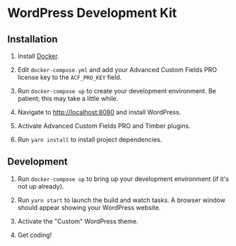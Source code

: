 # WordPress Development Kit

## Installation

1.  Install [Docker][].

2.  Edit `docker-compose.yml` and add your Advanced Custom Fields PRO license
    key to the `ACF_PRO_KEY` field.

3.  Run `docker-compose up` to create your development environment. Be patient;
    this may take a little while.

4.  Navigate to [http://localhost:8080][localhost] and install WordPress.

5.  Activate Advanced Custom Fields PRO and Timber plugins.

6.  Run `yarn install` to install project dependencies.

[Docker]: https://store.docker.com/search?type=edition&offering=community
[localhost]: http://localhost:8080


## Development

1.  Run `docker-compose up` to bring up your development environment (if it's
    not up already).

2.  Run `yarn start` to launch the build and watch tasks. A browser window
    should appear showing your WordPress website.

3.  Activate the "Custom" WordPress theme.

4.  Get coding!
